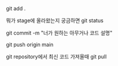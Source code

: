git add .

뭐가 stage에 올라왔는지 궁금하면 
    git status

git commit -m "너가 원하는 아무거나 코드 설명"

git push origin main

git repository에서 최신 코드 가져올때
    git pull